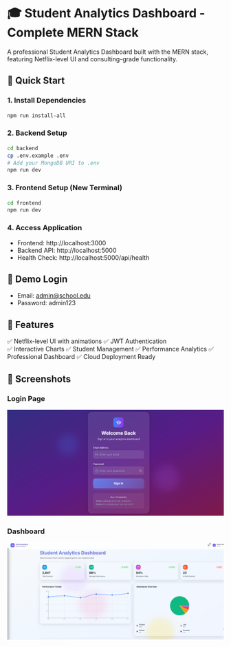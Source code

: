 # 🎓 Student Analytics Dashboard - Complete MERN Stack

A professional Student Analytics Dashboard built with the MERN stack, featuring Netflix-level UI and consulting-grade functionality.

## 🚀 Quick Start

### 1. Install Dependencies
```bash
npm run install-all
```

### 2. Backend Setup
```bash
cd backend
cp .env.example .env
# Add your MongoDB URI to .env
npm run dev
```

### 3. Frontend Setup (New Terminal)
```bash
cd frontend  
npm run dev
```

### 4. Access Application
- Frontend: http://localhost:3000
- Backend API: http://localhost:5000
- Health Check: http://localhost:5000/api/health

## 🔑 Demo Login
- Email: admin@school.edu
- Password: admin123

## 🎯 Features
✅ Netflix-level UI with animations
✅ JWT Authentication  
✅ Interactive Charts
✅ Student Management
✅ Performance Analytics
✅ Professional Dashboard
✅ Cloud Deployment Ready

## 📸 Screenshots

### Login Page  
![Login Page](screenshots/login_page.png)

### Dashboard  
![Dashboard](screenshots/dash_board.png)




